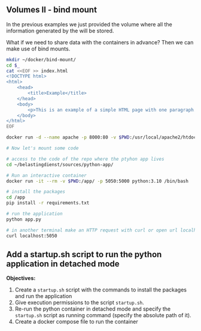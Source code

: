 ## Volumes II - bind mount

In the previous examples we just provided the volume where all the information generated by the will be stored.

What if we need to share data with the containers in advance? Then we can make use of bind mounts.

```bash
mkdir ~/docker/bind-mount/
cd $_
cat <<EOF >> index.html
<!DOCTYPE html>
<html>
    <head>
        <title>Example</title>
    </head>
    <body>
        <p>This is an example of a simple HTML page with one paragraph.</p>
    </body>
</html>
EOF

docker run -d --name apache -p 8000:80 -v $PWD:/usr/local/apache2/htdocs/ httpd:2.4

# Now let's mount some code

# access to the code of the repo where the ptyhon app lives
cd ~/belastingdienst/sources/python-app/

# Run an interactive container
docker run -it --rm -v $PWD:/app/ -p 5050:5000 python:3.10 /bin/bash

# install the packages
cd /app
pip install -r requirements.txt

# run the application
python app.py

# in another terminal make an HTTP request with curl or open url localhsot:5050 in the browser
curl localhost:5050
```


## Add a startup.sh script to run the python application in detached mode

**Objectives:**

1. Create a `startup.sh` script with the commands to install the packages and run the application
2. Give execution permissions to the script `startup.sh`.
3. Re-run the python container in detached mode and specify the `startup.sh` script as running command (specify the absolute path of it).
4. Create a docker compose file to run the container
